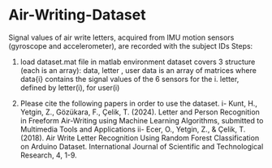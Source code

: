 # Air-Writing-Dataset
Signal values of air write letters, acquired from IMU motion sensors (gyroscope and accelerometer), are recorded with the subject IDs
Steps:
1) load dataset.mat file in matlab environment
dataset covers 3 structure (each is an array): data, letter , user
data is an array of matrices where data{i} contains the signal values of the 6 sensors for the i. letter, defined by letter(i), for user(i)

2) Please cite the following papers in order to use the dataset.
i- Kunt, H., Yetgin, Z., Gözükara, F., Çelik, T. (2024). Letter and Person Recognition in Freeform Air-Writing using Machine Learning Algorithms, submitted to Multimedia Tools and Applications
ii- Ecer, O., Yetgin, Z., & Çelik, T. (2018). Air Write Letter Recognition Using Random Forest Classification on Arduino Dataset. International Journal of Scientific and Technological Research, 4, 1-9.
